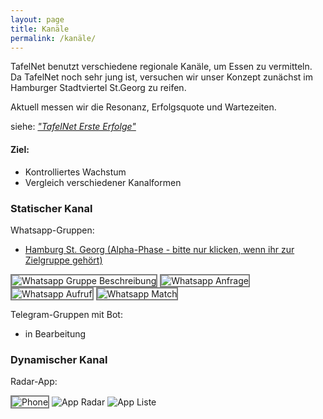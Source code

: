 ```yaml
---
layout: page
title: Kanäle
permalink: /kanäle/
---
```


TafelNet benutzt verschiedene regionale Kanäle, um Essen zu vermitteln. Da TafelNet noch sehr jung ist, versuchen wir unser Konzept zunächst im Hamburger Stadtviertel St.Georg zu reifen.

Aktuell messen wir die Resonanz, Erfolgsquote und Wartezeiten.

siehe: [*"TafelNet Erste Erfolge"*](/file/tafelnet_proof-of-concept.pdf)

#### Ziel:
- Kontrolliertes Wachstum
- Vergleich verschiedener Kanalformen


### Statischer Kanal

Whatsapp-Gruppen:
* [Hamburg St. Georg (Alpha-Phase - bitte nur klicken, wenn ihr zur Zielgruppe gehört)](https://chat.whatsapp.com/GQRpSP5Nkwp74csq2Hxzrx)


<img alt="Whatsapp Gruppe Beschreibung" src="{{ site.url }}/image/whatsapp_group_description.png" style="width: auto; height: auto;max-height: 500px;border:solid grey 2px">

<img alt="Whatsapp Anfrage" src="{{ site.url }}/image/whatsapp_request.png" style="width: auto; height: auto;max-height: 500px;border:solid grey 2px">

<img alt="Whatsapp Aufruf" src="{{ site.url }}/image/whatsapp_call_to_action.png" style="width: auto; height: auto;max-height: 500px;border:solid grey 2px">

<img alt="Whatsapp Match" src="{{ site.url }}/image/whatsapp_match.png" style="width: auto; height: auto;max-height: 500px;border:solid grey 2px">

Telegram-Gruppen mit Bot:
* in Bearbeitung

### Dynamischer Kanal

Radar-App:

<img alt="Phone" src="{{ site.url }}/image/app_mockup1.jpg" style="width: auto; height: auto;max-height: 500px;border:solid grey 2px">

<img alt="App Radar" src="{{ site.url }}/image/phone_screen1.png" style="width: auto; height: auto;max-height: 500px">

<img alt="App Liste" src="{{ site.url }}/image/phone_screen2.png" style="width: auto; height: auto;max-height: 500px">